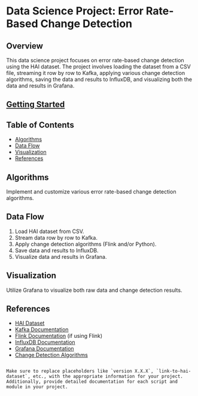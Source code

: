 # Data Science Project: Error Rate-Based Change Detection

## Overview

This data science project focuses on error rate-based change detection using the HAI dataset. The project involves loading the dataset from a CSV file, streaming it row by row to Kafka, applying various change detection algorithms, saving the data and results to InfluxDB, and visualizing both the data and results in Grafana.

## [Getting Started](getting-started.md)

## Table of Contents

- [Algorithms](#algorithms)
- [Data Flow](#data-flow)
- [Visualization](#visualization)
- [References](#references)

## Algorithms

Implement and customize various error rate-based change detection algorithms.

## Data Flow

1. Load HAI dataset from CSV.
2. Stream data row by row to Kafka.
3. Apply change detection algorithms (Flink and/or Python).
4. Save data and results to InfluxDB.
5. Visualize data and results in Grafana.

## Visualization

Utilize Grafana to visualize both raw data and change detection results.

## References

- [HAI Dataset](link-to-hai-dataset)
- [Kafka Documentation](link-to-kafka-doc)
- [Flink Documentation](link-to-flink-doc) (if using Flink)
- [InfluxDB Documentation](link-to-influxdb-doc)
- [Grafana Documentation](link-to-grafana-doc)
- [Change Detection Algorithms](link-to-change-detection-algorithms)
```

Make sure to replace placeholders like `version X.X.X`, `link-to-hai-dataset`, etc., with the appropriate information for your project. Additionally, provide detailed documentation for each script and module in your project.